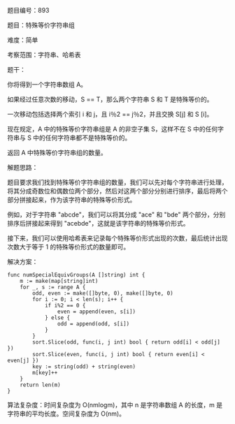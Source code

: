 题目编号：893

题目：特殊等价字符串组

难度：简单

考察范围：字符串、哈希表

题干：

你将得到一个字符串数组 A。

如果经过任意次数的移动，S == T，那么两个字符串 S 和 T 是特殊等价的。

一次移动包括选择两个索引 i 和 j，且 i％2 == j％2，并且交换 S[j] 和 S [i]。

现在规定，A 中的特殊等价字符串组是 A 的非空子集 S，这样不在 S 中的任何字符串与 S 中的任何字符串都不是特殊等价的。

返回 A 中特殊等价字符串组的数量。

解题思路：

题目要求我们找到特殊等价字符串组的数量，我们可以先对每个字符串进行处理，将其分成奇数位和偶数位两个部分，然后对这两个部分分别进行排序，最后将两个部分拼接起来，作为该字符串的特殊等价形式。

例如，对于字符串 "abcde"，我们可以将其分成 "ace" 和 "bde" 两个部分，分别排序后拼接起来得到 "acebde"，这就是该字符串的特殊等价形式。

接下来，我们可以使用哈希表来记录每个特殊等价形式出现的次数，最后统计出现次数大于等于 1 的特殊等价形式的数量即可。

解决方案：

```
func numSpecialEquivGroups(A []string) int {
    m := make(map[string]int)
    for _, s := range A {
        odd, even := make([]byte, 0), make([]byte, 0)
        for i := 0; i < len(s); i++ {
            if i%2 == 0 {
                even = append(even, s[i])
            } else {
                odd = append(odd, s[i])
            }
        }
        sort.Slice(odd, func(i, j int) bool { return odd[i] < odd[j] })
        sort.Slice(even, func(i, j int) bool { return even[i] < even[j] })
        key := string(odd) + string(even)
        m[key]++
    }
    return len(m)
}
```

算法复杂度：时间复杂度为 O(nmlogm)，其中 n 是字符串数组 A 的长度，m 是字符串的平均长度。空间复杂度为 O(nm)。